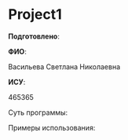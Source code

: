 # Project1

__Подготовлено__:

**ФИО**:

Васильева Светлана Николаевна

**ИСУ**:

465365

Суть программы:

Примеры использования:
